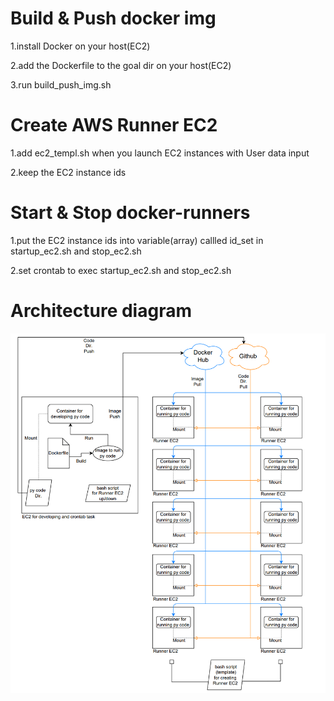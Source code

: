 # Build & Push docker img
1.install Docker on your host(EC2)

2.add the Dockerfile to the goal dir on your host(EC2)

3.run build_push_img.sh

# Create AWS Runner EC2
1.add ec2_templ.sh when you launch EC2 instances with User data input

2.keep the EC2 instance ids

# Start & Stop docker-runners
1.put the EC2 instance ids into variable(array) callled id_set in startup_ec2.sh and stop_ec2.sh

2.set crontab to exec startup_ec2.sh and stop_ec2.sh

# Architecture diagram
![arch-diagram.png](https://github.com/Jm-afzzz/myPub/blob/main/DockerizePyWebCrawler/arch-diagram.png)

